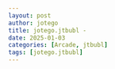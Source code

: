 ```yaml
---
layout: post
author: jotego
title: jotego.jtbubl - 
date: 2025-01-03
categories: [Arcade, jtbubl]
tags: [jotego.jtbubl]
---
```


